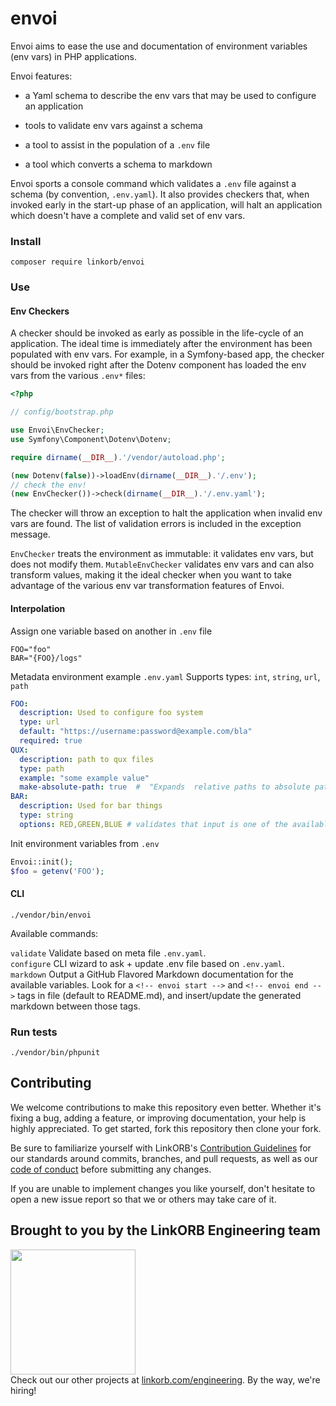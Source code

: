 <!-- Managed by https://github.com/linkorb/repo-ansible. Manual changes will be overwritten. -->
envoi
============

Envoi aims to ease the use and documentation of environment variables (env
vars) in PHP applications.

Envoi features:

- a Yaml schema to describe the env vars that may be used to configure an
  application

- tools to validate env vars against a schema

- a tool to assist in the population of a `.env` file

- a tool which converts a schema to markdown

Envoi sports a console command which validates a `.env` file against a schema
(by convention, `.env.yaml`).  It also provides checkers that, when invoked
early in the start-up phase of an application, will halt an application which
doesn't have a complete and valid set of env vars.



### Install

```shell
composer require linkorb/envoi
```


### Use

#### Env Checkers

A checker should be invoked as early as possible in the life-cycle of an
application.  The ideal time is immediately after the environment has been
populated with env vars.  For example, in a Symfony-based app, the checker
should be invoked right after the Dotenv component has loaded the env vars from
the various `.env*` files:

```php
<?php

// config/bootstrap.php

use Envoi\EnvChecker;
use Symfony\Component\Dotenv\Dotenv;

require dirname(__DIR__).'/vendor/autoload.php';

(new Dotenv(false))->loadEnv(dirname(__DIR__).'/.env');
// check the env!
(new EnvChecker())->check(dirname(__DIR__).'/.env.yaml');
```

The checker will throw an exception to halt the application when invalid env
vars are found.  The list of validation errors is included in the exception
message.

`EnvChecker` treats the environment as immutable: it validates env vars, but
does not modify them.  `MutableEnvChecker` validates env vars and can also
transform values, making it the ideal checker when you want to take advantage
of the various env var transformation features of Envoi.

#### Interpolation

Assign one variable based on another in `.env` file

```shell
FOO="foo"
BAR="{FOO}/logs"
```

Metadata environment example `.env.yaml`
Supports types: `int`, `string`, `url`, `path`

```yaml
FOO:
  description: Used to configure foo system
  type: url
  default: "https://username:password@example.com/bla"
  required: true
QUX:
  description: path to qux files
  type: path
  example: "some example value"
  make-absolute-path: true  #  "Expands  relative paths to absolute paths (i.e. ~/qux becomes /home/joe/qux)
BAR:
  description: Used for bar things
  type: string
  options: RED,GREEN,BLUE # validates that input is one of the available options
```

Init environment variables from `.env`

```php
Envoi::init();
$foo = getenv('FOO');
```

#### CLI

```shell
./vendor/bin/envoi
```

Available commands:

`validate`   Validate based on meta file `.env.yaml`.<br/>
`configure`  CLI wizard to ask + update .env file based on `.env.yaml`.<br/>
`markdown`   Output a GitHub Flavored Markdown documentation for the available variables.
Look for a `<!-- envoi start -->` and `<!-- envoi end -->` tags in file (default to README.md), and insert/update the generated markdown between those tags.


### Run tests

```shell
./vendor/bin/phpunit
```

## Contributing

We welcome contributions to make this repository even better. Whether it's fixing a bug, adding a feature, or improving documentation, your help is highly appreciated. To get started, fork this repository then clone your fork.

Be sure to familiarize yourself with LinkORB's [Contribution Guidelines](/CONTRIBUTING.md) for our standards around commits, branches, and pull requests, as well as our [code of conduct](/CODE_OF_CONDUCT.md) before submitting any changes.

If you are unable to implement changes you like yourself, don't hesitate to open a new issue report so that we or others may take care of it.
## Brought to you by the LinkORB Engineering team

<img src="http://www.linkorb.com/d/meta/tier1/images/linkorbengineering-logo.png" width="200px" /><br />
Check out our other projects at [linkorb.com/engineering](http://www.linkorb.com/engineering).
By the way, we're hiring!

